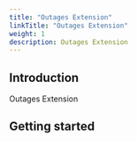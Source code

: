 ```yaml
---
title: "Outages Extension"
linkTitle: "Outages Extension"
weight: 1 
description: Outages Extension
---
```


## Introduction

Outages Extension

## Getting started

<Demo coming>